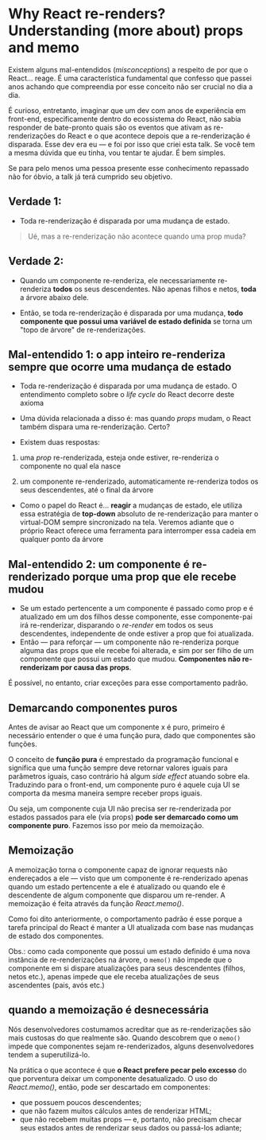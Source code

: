 # Why React re-renders? Understanding (more about) props and memo

Existem alguns mal-entendidos (_misconceptions_) a respeito de por que o React... reage. É uma característica fundamental que confesso que passei anos achando que compreendia por esse conceito não ser crucial no dia a dia.

É curioso, entretanto, imaginar que um dev com anos de experiência em front-end, especificamente dentro do ecossistema do React, não sabia responder de bate-pronto quais são os eventos que ativam as re-renderizações do React e o que acontece depois que a re-renderização é disparada. Esse dev era eu — e foi por isso que criei esta talk. Se você tem a mesma dúvida que eu tinha, vou tentar te ajudar. É bem simples.

Se para pelo menos uma pessoa presente esse conhecimento repassado não for óbvio, a talk já terá cumprido seu objetivo.

## Verdade 1:

- Toda re-renderização é disparada por uma mudança de estado.



> Ué, mas a re-renderização não acontece quando uma prop muda?

## Verdade 2:

- Quando um componente re-renderiza, ele necessariamente re-renderiza **todos** os seus descendentes. Não apenas filhos e netos, **toda** a árvore abaixo dele.

- Então, se toda re-renderização é disparada por uma mudança, **todo componente que possui uma variável de estado definida** se torna um "topo de árvore" de re-renderizações.

## Mal-entendido 1: o app inteiro re-renderiza sempre que ocorre uma mudança de estado

- Toda re-renderização é disparada por uma mudança de estado. O entendimento completo sobre o *life cycle* do React decorre deste axioma

- Uma dúvida relacionada a disso é: mas quando _props_ mudam, o React também dispara uma re-renderização. Certo?

- Existem duas respostas:
1. uma _prop_ re-renderizada, esteja onde estiver, re-renderiza o componente no qual ela nasce

2. um componente re-renderizado, automaticamente re-renderiza todos os seus descendentes, até o final da árvore
- Como o papel do React é… **reagir** a mudanças de estado, ele utiliza essa estratégia de **top-down** absoluto de re-renderização para manter o virtual-DOM sempre sincronizado na tela. Veremos adiante que o próprio React oferece uma ferramenta para interromper essa cadeia em qualquer ponto da árvore



## Mal-entendido 2: um componente é re-renderizado porque uma prop que ele recebe mudou

- Se um estado pertencente a um componente é passado como prop e é atualizado em um dos filhos desse componente, esse componente-pai irá re-renderizar, disparando o *re-render* em todos os seus descendentes, independente de onde estiver a prop que foi atualizada.
- Então — para reforçar — um componente não re-renderiza porque alguma das props que ele recebe foi alterada, e sim por ser filho de um componente que possui um estado que mudou. **Componentes não re-renderizam por causa das props**.

É possível, no entanto, criar exceções para esse comportamento padrão.



## Demarcando componentes puros

Antes de avisar ao React que um componente x é puro, primeiro é necessário entender o que é uma função pura, dado que componentes são funções.

O conceito de **função pura** é emprestado da programação funcional e significa que uma função sempre deve retornar valores iguais para parâmetros iguais, caso contrário há algum *side effect* atuando sobre ela. Traduzindo para o front-end, um componente puro é aquele cuja UI se comporta da mesma maneira sempre receber props iguais.

Ou seja, um componente cuja UI não precisa ser re-renderizada por estados passados para ele (via props) **pode ser demarcado como um componente puro**. Fazemos isso por meio da memoização.



## Memoização

A memoização torna o componente capaz de ignorar requests não endereçados a ele — visto que um componente é re-renderizado apenas quando um estado pertencente a ele é atualizado ou quando ele é descendente de algum componente que disparou um re-render. A memoização é feita através da função _React.memo()_.

Como foi dito anteriormente, o comportamento padrão é esse porque a tarefa principal do React é manter a UI atualizada com base nas mudanças de estado dos componentes. 

Obs.: como cada componente que possui um estado definido é uma nova instância de re-renderizações na árvore, o `memo()` não impede que o componente em si dispare atualizações para seus descendentes (filhos, netos etc.), apenas impede que ele receba atualizações de seus ascendentes (pais, avós etc.)



## quando a memoização é desnecessária

Nós desenvolvedores costumamos acreditar que as re-renderizações são mais custosas do que realmente são. Quando descobrem que o `memo()` impede que componentes sejam re-renderizados, alguns desenvolvedores tendem a superutilizá-lo.



Na prática o que acontece é que **o React prefere pecar pelo excesso** do que porventura deixar um componente desatualizado. O uso do _React.memo()_, então, pode ser descartado em componentes:

- que possuem poucos descendentes;
- que não fazem muitos cálculos antes de renderizar HTML;
- que não recebem muitas props — e, portanto, não precisam checar seus estados antes de renderizar seus dados ou passá-los adiante;
